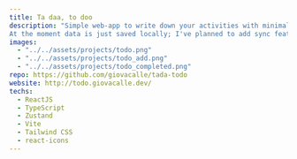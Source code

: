 ```yaml
---
title: Ta daa, to doo
description: "Simple web-app to write down your activities with minimalist style. This application helped me master TS, Zustand and some notions about WPA. 
At the moment data is just saved locally; I've planned to add sync feature over more devices."
images: 
  - "../../assets/projects/todo.png"
  - "../../assets/projects/todo_add.png"
  - "../../assets/projects/todo_completed.png"
repo: https://github.com/giovacalle/tada-todo
website: http://todo.giovacalle.dev/
techs: 
  - ReactJS
  - TypeScript
  - Zustand
  - Vite
  - Tailwind CSS
  - react-icons
---
```

